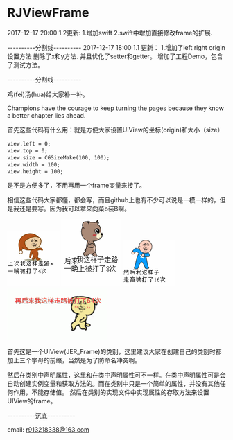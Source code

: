 # RJViewFrame


2017-12-17 20:00
1.2更新:
1.增加swift
2.swift中增加直接修改frame的扩展.

----------分割线----------
2017-12-17 18:00
1.1 更新：
1.增加了left right origin设置方法 删除了x和y方法.
并且优化了setter和getter。
增加了工程Demo，包含了测试方法。

----------分割线----------

鸡(fei)汤(hua)给大家补一补。

Champions have the courage to keep turning the pages because they know a better chapter lies ahead.

首先这些代码有什么用：就是方便大家设置UIView的坐标(origin)和大小（size）

	view.left = 0;
	view.top = 0;
	view.size = CGSizeMake(100, 100);
	view.width = 100;
	view.height = 100;
	
是不是方便多了，不用再用一个frame变量来接了。

相信这些代码大家都懂，都会写，而且github上也有不少可以说是一模一样的，但是我还是要写。因为我可以拿来向菜b装B啊。

![file](https://raw.githubusercontent.com/Jeremy1221/Jeremy1221.github.io/master/img/JER_Frame/000100.gif)
![file](https://raw.githubusercontent.com/Jeremy1221/Jeremy1221.github.io/master/img/JER_Frame/001000.gif)
![file](https://raw.githubusercontent.com/Jeremy1221/Jeremy1221.github.io/master/img/JER_Frame/010000.gif)
![file](https://raw.githubusercontent.com/Jeremy1221/Jeremy1221.github.io/master/img/JER_Frame/100000.gif)


首先这是一个UIView(JER_Frame)的类别，这里建议大家在创建自己的类别时都加上三个字母的前缀，当然是为了防命名冲突啊。

然后在类别中声明属性，这里和在类中声明属性可不一样。在类中声明属性可是会自动创建实例变量和获取方法的。而在类别中只是一个简单的属性，并没有其他任何作用，不能存储值。
然后在类别的实现文件中实现属性的存取方法来设置UIView的frame。

----------沉底----------

email: r913218338@163.com